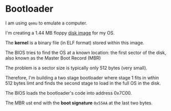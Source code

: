 # Bootloader

I am using `qemu` to emulate a computer.

I'm creating a 1.44 MB floppy [disk image](https://wiki.osdev.org/Disk_Images) for my OS.

The **kernel** is a binary file (in ELF format) stored within this image.

The BIOS tries to find the OS at a known location: the first sector of the disk, also known as the Master Boot Record (MBR)

The problem is a sector size is typically only 512 bytes (very small).

Therefore, I'm building a two stage bootloader where stage 1 fits in wthin 512 bytes limt and finds the second stage to load in the full OS in the disk.

The BIOS loads the bootloader's code into address 0x7C00.

The MBR ust end with the **boot signature** `0x55AA` at the last two bytes.


